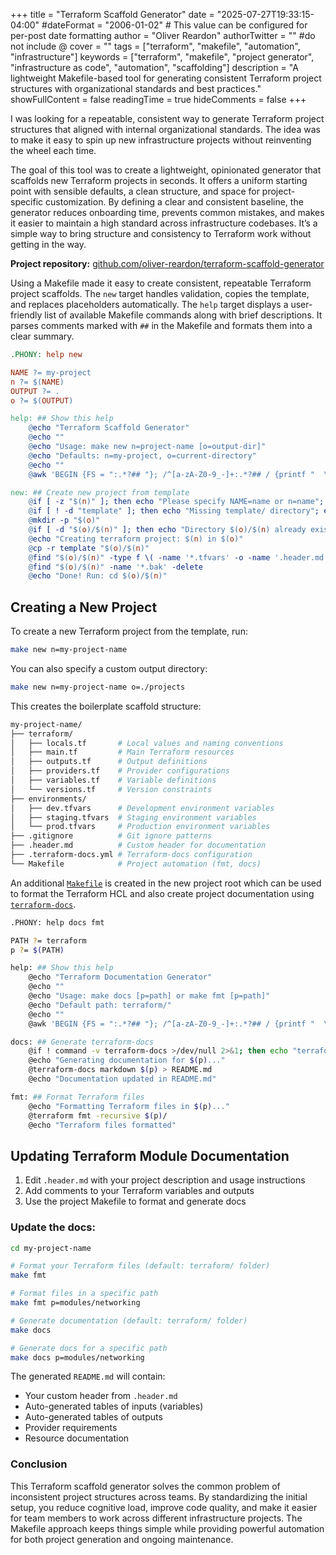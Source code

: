 +++
title = "Terraform Scaffold Generator"
date = "2025-07-27T19:33:15-04:00"
#dateFormat = "2006-01-02" # This value can be configured for per-post date formatting
author = "Oliver Reardon"
authorTwitter = "" #do not include @
cover = ""
tags = ["terraform", "makefile", "automation", "infrastructure"]
keywords = ["terraform", "makefile", "project generator", "infrastructure as code", "automation", "scaffolding"]
description = "A lightweight Makefile-based tool for generating consistent Terraform project structures with organizational standards and best practices."
showFullContent = false
readingTime = true
hideComments = false
+++

I was looking for a repeatable, consistent way to generate Terraform project structures that aligned with internal organizational standards. The idea was to make it easy to spin up new infrastructure projects without reinventing the wheel each time.

The goal of this tool was to create a lightweight, opinionated generator that scaffolds new Terraform projects in seconds. It offers a uniform starting point with sensible defaults, a clean structure, and space for project-specific customization. By defining a clear and consistent baseline, the generator reduces onboarding time, prevents common mistakes, and makes it easier to maintain a high standard across infrastructure codebases. It’s a simple way to bring structure and consistency to Terraform work without getting in the way.

**Project repository:** [github.com/oliver-reardon/terraform-scaffold-generator](https://github.com/oliver-reardon/terraform-scaffold-generator)

Using a Makefile made it easy to create consistent, repeatable Terraform project scaffolds. The `new` target handles validation, copies the template, and replaces placeholders automatically. The `help` target displays a user-friendly list of available Makefile commands along with brief descriptions. It parses comments marked with `##` in the Makefile and formats them into a clear summary.

```makefile
.PHONY: help new

NAME ?= my-project
n ?= $(NAME)
OUTPUT ?= .
o ?= $(OUTPUT)

help: ## Show this help
	@echo "Terraform Scaffold Generator"
	@echo ""
	@echo "Usage: make new n=project-name [o=output-dir]"
	@echo "Defaults: n=my-project, o=current-directory"
	@echo ""
	@awk 'BEGIN {FS = ":.*?## "}; /^[a-zA-Z0-9_-]+:.*?## / {printf "  \033[36m%-15s\033[0m %s\n", $$1, $$2}' $(MAKEFILE_LIST)

new: ## Create new project from template
	@if [ -z "$(n)" ]; then echo "Please specify NAME=name or n=name"; exit 1; fi
	@if [ ! -d "template" ]; then echo "Missing template/ directory"; exit 1; fi
	@mkdir -p "$(o)"
	@if [ -d "$(o)/$(n)" ]; then echo "Directory $(o)/$(n) already exists"; exit 1; fi
	@echo "Creating terraform project: $(n) in $(o)"
	@cp -r template "$(o)/$(n)"
	@find "$(o)/$(n)" -type f \( -name '*.tfvars' -o -name '.header.md' \) -exec sed -i.bak 's/my-project/$(n)/g' {} +
	@find "$(o)/$(n)" -name '*.bak' -delete
	@echo "Done! Run: cd $(o)/$(n)"
```

## Creating a New Project

To create a new Terraform project from the template, run:

```bash
make new n=my-project-name
```

You can also specify a custom output directory:

```bash
make new n=my-project-name o=./projects
```

This creates the boilerplate scaffold structure:

```bash
my-project-name/
├── terraform/
│   ├── locals.tf       # Local values and naming conventions
│   ├── main.tf         # Main Terraform resources
│   ├── outputs.tf      # Output definitions
│   ├── providers.tf    # Provider configurations
│   ├── variables.tf    # Variable definitions
│   └── versions.tf     # Version constraints
├── environments/
│   ├── dev.tfvars      # Development environment variables
│   ├── staging.tfvars  # Staging environment variables
│   └── prod.tfvars     # Production environment variables
├── .gitignore          # Git ignore patterns
├── .header.md          # Custom header for documentation
├── .terraform-docs.yml # Terraform-docs configuration
└── Makefile            # Project automation (fmt, docs)
```

An additional [`Makefile`](https://github.com/oliver-reardon/terraform-scaffold-generator/blob/main/template/Makefile) is created in the new project root which can be used to format the Terraform HCL and also create project documentation using [`terraform-docs`](https://github.com/terraform-docs/terraform-docs).

```bash
.PHONY: help docs fmt

PATH ?= terraform
p ?= $(PATH)

help: ## Show this help
	@echo "Terraform Documentation Generator"
	@echo ""
	@echo "Usage: make docs [p=path] or make fmt [p=path]"
	@echo "Default path: terraform/"
	@echo ""
	@awk 'BEGIN {FS = ":.*?## "}; /^[a-zA-Z0-9_-]+:.*?## / {printf "  \033[36m%-15s\033[0m %s\n", $$1, $$2}' $(MAKEFILE_LIST)

docs: ## Generate terraform-docs
	@if ! command -v terraform-docs >/dev/null 2>&1; then echo "terraform-docs not installed. Run: brew install terraform-docs"; exit 1; fi
	@echo "Generating documentation for $(p)..."
	@terraform-docs markdown $(p) > README.md
	@echo "Documentation updated in README.md"

fmt: ## Format Terraform files
	@echo "Formatting Terraform files in $(p)..."
	@terraform fmt -recursive $(p)/
	@echo "Terraform files formatted"
```

## Updating Terraform Module Documentation

1. Edit `.header.md` with your project description and usage instructions
2. Add comments to your Terraform variables and outputs
3. Use the project Makefile to format and generate docs

### Update the docs:
```bash
cd my-project-name

# Format your Terraform files (default: terraform/ folder)
make fmt

# Format files in a specific path
make fmt p=modules/networking

# Generate documentation (default: terraform/ folder)
make docs

# Generate docs for a specific path
make docs p=modules/networking
```

The generated `README.md` will contain:
- Your custom header from `.header.md`
- Auto-generated tables of inputs (variables)
- Auto-generated tables of outputs
- Provider requirements
- Resource documentation

### Conclusion

This Terraform scaffold generator solves the common problem of inconsistent project structures across teams. By standardizing the initial setup, you reduce cognitive load, improve code quality, and make it easier for team members to work across different infrastructure projects. The Makefile approach keeps things simple while providing powerful automation for both project generation and ongoing maintenance.



